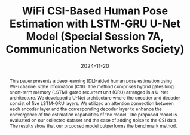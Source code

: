 ---
title: "WiFi CSI-Based Human Pose Estimation with LSTM-GRU U-Net Model (Special Session 7A, Communication Networks Society)"
collection: publications
permalink: /publication/2023-dc18
date: 2024-11-20
venue: '2024 한국통신학회 추계종합학술발표회'
# just display our icon symbols
paperurl: 'https://www.dbpia.co.kr/journal/articleDetail?nodeId=NODE12034545'
# slidesurl: 'http://academicpages.github.io/files/slides1.pdf'
pubtype: 'domestic_conference'
# link: ' '
# code: 'https://github.com/FIVEYOUNGWOO/WiFiMobNet'
github: 'https://github.com/FIVEYOUNGWOO/WiFiMobNet'
citation: '이프티카르 아마드, 이슬람 헬미, <strong>오영우</strong>, 강정태, 최우열. &quot;WiFi CSI-Based Human Pose Estimation with LSTM-GRU U-Net Model.&quot; <i>2024 한국통신학회 추계종합학술발표회</i>, 경주, 대한민국, 2024.11.20 - 11.22. (<u>Status: Presented on 2024.11.20.</u>)'
excerpt_separator: ""
abstract: "This paper presents a deep learning (DL)-aided human pose estimation using WiFi channel state information (CSI). The method comprises hybrid gates long short-term memory (LSTM)-gated recurrent unit (GRU) arranged in a U-Net architecture. We developed a U-Net architecture where the encoder and decoder consist of five LSTM-GRU layers. We utilized an attention connection between each encoder layer and the corresponding decoder layer to enhance the convergence of the estimation capabilities of the model. The proposed model is evaluated on our collected dataset and the case of adding noise to the CSI data. The results show that our proposed model outperforms the benchmark method."
---